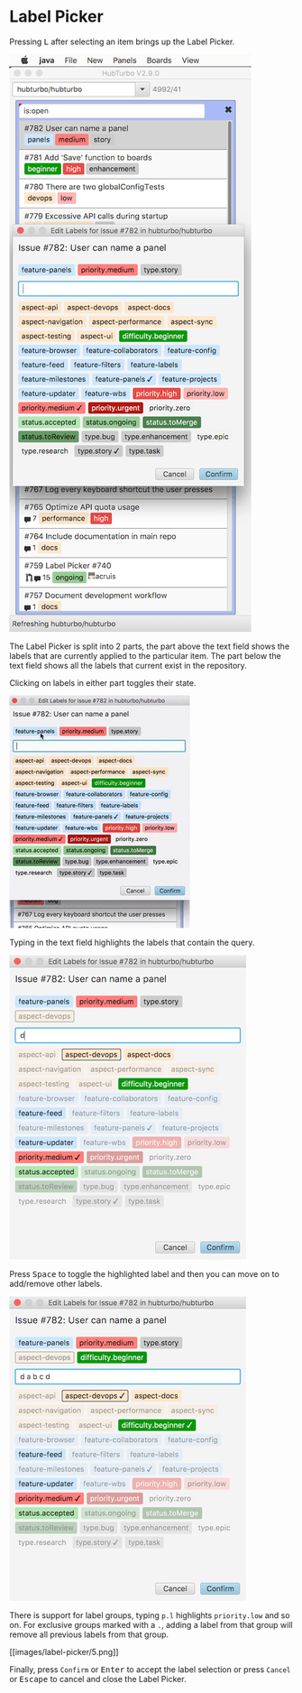 # Label Picker

Pressing <kbd>L</kbd> after selecting an item brings up the Label Picker. 

![](images/label-picker/1.png?raw=true)

The Label Picker is split into 2 parts, the part above the text field shows the labels that are currently applied to the particular item. The part below the text field shows all the labels that current exist in the repository. 

Clicking on labels in either part toggles their state. 

![](images/label-picker/2.gif?raw=true)

Typing in the text field highlights the labels that contain the query. 

![](images/label-picker/3.png?raw=true)

Press <kbd>Space</kbd> to toggle the highlighted label and then you can move on to add/remove other labels. 

![](images/label-picker/4.png?raw=true)

There is support for label groups, typing `p.l` highlights `priority.low` and so on. For exclusive groups marked with a `.`, adding a label from that group will remove all previous labels from that group. 

[[images/label-picker/5.png]]

Finally, press `Confirm` or <kbd>Enter</kbd> to accept the label selection or press `Cancel` or <kbd>Escape</kbd> to cancel and close the Label Picker. 